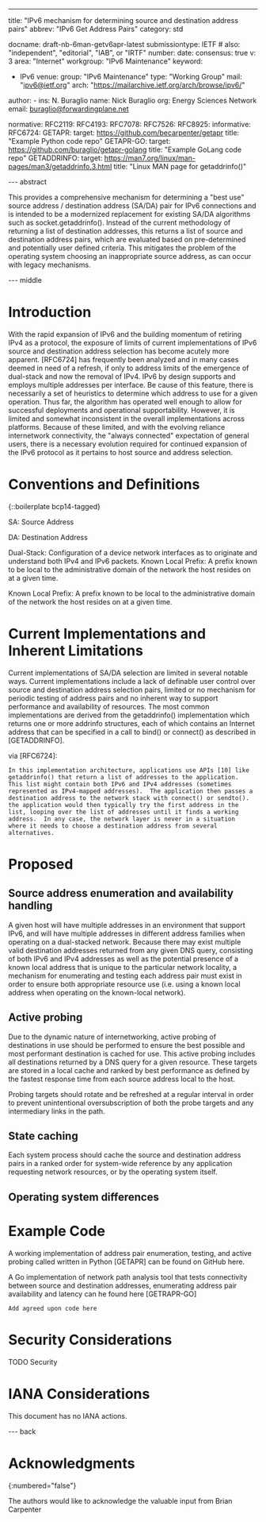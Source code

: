 ---
title: "IPv6 mechanism for determining source and destination address pairs"
abbrev: "IPv6 Get Address Pairs"
category: std

docname: draft-nb-6man-getv6apr-latest
submissiontype: IETF  # also: "independent", "editorial", "IAB", or "IRTF"
number:
date:
consensus: true
v: 3
area: "Internet"
workgroup: "IPv6 Maintenance"
keyword:
 - IPv6
venue:
  group: "IPv6 Maintenance"
  type: "Working Group"
  mail: "ipv6@ietf.org"
  arch: "https://mailarchive.ietf.org/arch/browse/ipv6/"

author:
      -
        ins: N. Buraglio
        name: Nick Buraglio
        org: Energy Sciences Network
        email: buraglio@forwardingplane.net

normative:
  RFC2119:
  RFC4193:
  RFC7078:
  RFC7526:
  RFC8925:
informative:
  RFC6724:
  GETAPR:
    target: https://github.com/becarpenter/getapr
    title: "Example Python code repo"
  GETAPR-GO:
    target: https://github.com/buraglio/getapr-golang
    title: "Example GoLang code repo"
  GETADDRINFO:
    target: https://man7.org/linux/man-pages/man3/getaddrinfo.3.html
    title: "Linux MAN page for getaddrinfo()"

--- abstract

This provides a comprehensive mechanism for determining a "best use" source address / destination address (SA/DA) pair for IPv6 connections and is intended to be a modernized replacement for existing SA/DA algorithms such as socket.getaddrinfo(). Instead of the current methodology of returning a list of destination addresses, this returns a list of source and destination address pairs, which are evaluated based on pre-determined and potentially user defined criteria. This mitigates the problem of the operating system choosing an inappropriate source address, as can occur with legacy mechanisms.

--- middle

# Introduction

With the rapid expansion of IPv6 and the building momentum of retiring IPv4 as a protocol, the exposure of limits of current implementations of IPv6 source and destination address selection has become acutely more apparent.  [RFC6724] has frequently been analyzed and in many cases deemed in need of a refresh, if only to address limits of the emergence of dual-stack and now the removal of IPv4. IPv6 by design supports and employs multiple addresses per interface. Be cause of this feature, there is necessarily a set of heuristics to determine which address to use for a given operation. Thus far, the algorithm has operated well enough to allow for successful deployments and operational supportability. However, it is limited and somewhat inconsistent in the overall implementations across platforms. Because of these limited, and with the evolving reliance internetwork connectivity, the "always connected" expectation of general users, there is a necessary evolution required for continued expansion of the IPv6 protocol as it pertains to host source and address selection.

# Conventions and Definitions

{::boilerplate bcp14-tagged}

SA: Source Address

DA: Destination Address

Dual-Stack: Configuration of a device network interfaces as to originate and understand both IPv4 and IPv6 packets.
Known Local Prefix: A prefix known to be local to the administrative domain of the network the host resides on at a given time.

Known Local Prefix: A prefix known to be local to the administrative domain of the network the host resides on at a given time.


# Current Implementations and Inherent Limitations

Current implementations of SA/DA selection are limited in several notable ways. Current implementations include a lack of definable user control over source and destination address selection pairs, limited or no mechanism for periodic testing of address pairs and no inherent way to support performance and availability of resources. The most common implementations are derived from the getaddrinfo() implementation which returns one or more addrinfo structures, each of which contains an Internet address that can be specified in a call to bind() or connect() as described in [GETADDRINFO].

 via [RFC6724]:

```
In this implementation architecture, applications use APIs [10] like
getaddrinfo() that return a list of addresses to the application.
This list might contain both IPv6 and IPv4 addresses (sometimes
represented as IPv4-mapped addresses).  The application then passes a
destination address to the network stack with connect() or sendto().
the application would then typically try the first address in the
list, looping over the list of addresses until it finds a working
address.  In any case, the network layer is never in a situation
where it needs to choose a destination address from several
alternatives.
```

# Proposed

## Source address enumeration and availability handling
A given host will have multiple addresses in an environment that support IPv6, and will have multiple addresses in different address families when operating on a dual-stacked network. Because there may exist multiple valid destination addresses returned from any given DNS query, consisting of both IPv6 and IPv4 addresses as well as the potential presence of a known local address that is unique to the particular network locality, a mechanism for enumerating and testing each address pair must exist in order to ensure both appropriate resource use (i.e. using a known local address when operating on the known-local network).

## Active probing
Due to the dynamic nature of internetworking, active probing of destinations in use should be performed to ensure the best possible and most performant destination is cached for use. This active probing includes all destinations returned by a DNS query for a given resource. These targets are stored in a local cache and ranked by best performance as defined by the fastest response time from each source address local to the host.

Probing targets should rotate and be refreshed at a regular interval in order to prevent unintentional oversubscription of both the probe targets and any intermediary links in the path.

## State caching
Each system process should cache the source and destination address pairs in a ranked order for system-wide reference by any application requesting network resources, or by the operating system itself.

## Operating system differences

# Example Code
A working implementation of address pair enumeration, testing, and active probing called written in Python [GETAPR] can be found on GitHub here. 

A Go implementation of network path analysis tool that tests connectivity between source and destination addresses, enumerating address pair availability and latency can he found here [GETRAPR-GO]

```
Add agreed upon code here
```

# Security Considerations

TODO Security


# IANA Considerations

This document has no IANA actions.

--- back

# Acknowledgments
{:numbered="false"}

The authors would like to acknowledge the valuable input from Brian Carpenter
